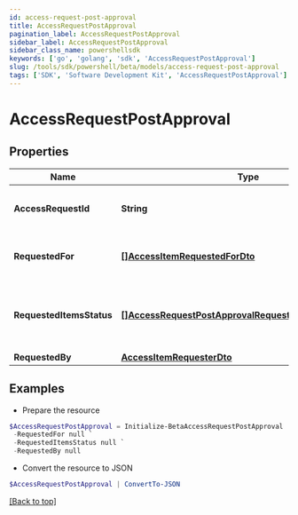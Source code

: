 ```yaml
---
id: access-request-post-approval
title: AccessRequestPostApproval
pagination_label: AccessRequestPostApproval
sidebar_label: AccessRequestPostApproval
sidebar_class_name: powershellsdk
keywords: ['go', 'golang', 'sdk', 'AccessRequestPostApproval'] 
slug: /tools/sdk/powershell/beta/models/access-request-post-approval
tags: ['SDK', 'Software Development Kit', 'AccessRequestPostApproval']
---
```



# AccessRequestPostApproval

## Properties

Name | Type | Description | Notes
------------ | ------------- | ------------- | -------------
**AccessRequestId** |  **String** | The unique ID of the access request. | 
**RequestedFor** |  [**[]AccessItemRequestedForDto**](access-item-requested-for-dto) | Identities access was requested for. | 
**RequestedItemsStatus** |  [**[]AccessRequestPostApprovalRequestedItemsStatusInner**](access-request-post-approval-requested-items-status-inner) | Details on the outcome of each access item. | 
**RequestedBy** |  [**AccessItemRequesterDto**](access-item-requester-dto) |  | 

## Examples

- Prepare the resource
```powershell
$AccessRequestPostApproval = Initialize-BetaAccessRequestPostApproval  -AccessRequestId 2c91808b6ef1d43e016efba0ce470904 `
 -RequestedFor null `
 -RequestedItemsStatus null `
 -RequestedBy null
```

- Convert the resource to JSON
```powershell
$AccessRequestPostApproval | ConvertTo-JSON
```


[[Back to top]](#) 

